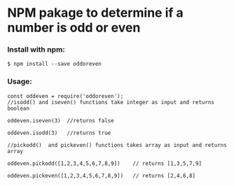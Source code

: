 # NPM pakage to determine if a number is odd or even
### Install with npm:
```
$ npm install --save oddoreven
```


### Usage:
```
const oddeven = require('oddoreven');
//isodd() and iseven() functions take integer as input and returns boolean

oddeven.iseven(3)  //returns false     

oddeven.isodd(3)   //returns true
```
```
//pickodd()  and pickeven() functions takes array as input and returns array

oddeven.pickodd([1,2,3,4,5,6,7,8,9])    // returns [1,3,5,7,9]

oddeven.pickeven([1,2,3,4,5,6,7,8,9])   // returns [2,4,6,8]

```
